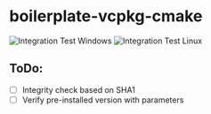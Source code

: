 # boilerplate-vcpkg-cmake

![Integration Test Windows](https://github.com/mrom1/boilerplate-vcpkg-cmake/actions/workflows/integration_windows.yml/badge.svg)
![Integration Test Linux](https://github.com/mrom1/boilerplate-vcpkg-cmake/actions/workflows/integration_linux.yml/badge.svg)


## ToDo:
- [ ] Integrity check based on SHA1
- [ ] Verify pre-installed version with parameters